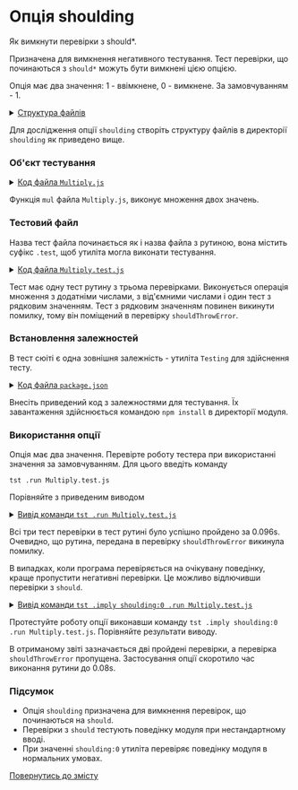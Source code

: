 # Опція shoulding

Як вимкнути перевірки з should*.

Призначена для вимкнення негативного тестування. Тест перевірки, що починаються з `should*` можуть бути вимкнені цією опцією.

Опція має два значення: 1 - ввімкнене, 0 - вимкнене. За замовчуванням - 1.

<details>
  <summary><u>Структура файлів</u></summary>

```
shoulding
     ├── Multiply.js
     ├── Multiply.test.js
     └── package.json
```

</details>

Для дослідження опції `shoulding` створіть структуру файлів в директорії `shoulding` як приведено вище.

### Об'єкт тестування

<details>
    <summary><u>Код файла <code>Multiply.js</code></u></summary>

```js    
module.exports.multiply = function( a, b )
{
  return Number( a ) * Number( b );
};
```

</details>

Функція `mul` файла `Multiply.js`, виконує множення двох значень.

### Тестовий файл

Назва тест файла починається як і назва файла з рутиною, вона містить суфікс `.test`, щоб утиліта могла виконати тестування.

<details>
    <summary><u>Код файла <code>Multiply.test.js</code></u></summary>

```js    
let _ = require( 'wTesting' );
let Mul = require( './Multiply.js' );

//

function routine1( test )
{
  test.equivalent( Mul.mul( 1, 2 ), 2 );
  test.equivalent( Mul.mul( 1, -2 ), -2 );
  test.shouldThrowError( () => Mul.mul( a, 1 ) );
}

//

var Self =
{
  name : 'Multiply',
  tests :
  {
    routine1,
  }
}

//

Self = wTestSuite( Self );
if( typeof module !== 'undefined' && !module.parent )
wTester.test( Self.name );                            
```

</details>

Тест має одну тест рутину з трьома перевірками. Виконується операція множення з додатніми числами, з від'ємними числами і один тест з рядковим значенням. Тест з рядковим значенням повинен викинути помилку, тому він поміщений в перевірку `shouldThrowError`.

### Встановлення залежностей

В тест сюіті є одна зовнішня залежність - утиліта `Testing` для здійснення тесту.

<details>
    <summary><u>Код файла <code>package.json</code></u></summary>

```json    
{
  "dependencies": {
    "wTesting": ""
  }
}

```

</details>

Внесіть приведений код з залежностями для тестування. Їх завантаження здійснюється командою `npm install` в директорії модуля.

### Використання опції

Опція має два значення. Перевірте роботу тестера при використанні значення за замовчуванням. Для цього введіть команду

```
tst .run Multiply.test.js
```

Порівняйте з приведеним виводом

<details>
  <summary><u>Вивід команди <code>tst .run Multiply.test.js</code></u></summary>

```
[user@user ~]$ tst .run Multiply.test.js
Running test suite ( Multiply ) ..
    at  /.../Multiply.test.js:27

      Passed test routine ( Multiply / routine1 ) in 0.096s

    Passed test checks 3 / 3
    Passed test cases 0 / 0
    Passed test routines 1 / 1
    Test suite ( Multiply ) ... in 0.697s ... ok


  Testing ... in 1.271s ... ok
```

</details>

Всі три тест перевірки в тест рутині було успішно пройдено за 0.096s. Очевидно, що рутина, передана в перевірку `shouldThrowError` викинула помилку.

В випадках, коли програма перевіряється на очікувану поведінку, краще пропустити негативні перевірки. Це можливо відлючивши перевірки з `should`.

<details>
  <summary><u>Вивід команди <code>tst .imply shoulding:0 .run Multiply.test.js</code></u></summary>

```
[user@user ~]$ tst .imply shoulding:0 .run Multiply.test.js
Running test suite ( Multiply ) ..
    at  /.../Multiply.test.js:27

       Passed test routine ( Multiply / routine1 ) in 0.080s

    Passed test checks 2 / 2
    Passed test cases 0 / 0
    Passed test routines 1 / 1
    Test suite ( Multiply ) ... in 0.683s ... ok


  Testing ... in 1.257s ... ok
```

</details>

Протестуйте роботу опції виконавши команду `tst .imply shoulding:0 .run Multiply.test.js`. Порівняйте результати виводу.

В отриманому звіті зазначається дві пройдені перевірки, а перевірка `shouldThrowError` пропущена. Застосування опції скоротило час виконання рутини до 0.08s.

### Підсумок

- Опція `shoulding` призначена для вимкнення перевірок, що починаються на `should`.
- Перевірки з `should` тестують поведінку модуля при нестандартному вводі.
- При значенні `shoulding:0` утиліта перевіряє поведінку модуля в нормальних умовах.

[Повернутись до змісту](../README.md#tutorials)
